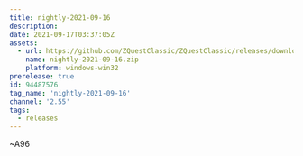 ```yaml
---
title: nightly-2021-09-16
description: 
date: 2021-09-17T03:37:05Z
assets: 
  - url: https://github.com/ZQuestClassic/ZQuestClassic/releases/download/nightly-2021-09-16/nightly-2021-09-16.zip
    name: nightly-2021-09-16.zip
    platform: windows-win32
prerelease: true
id: 94487576
tag_name: 'nightly-2021-09-16'
channel: '2.55'
tags:
  - releases
---
```


~A96

